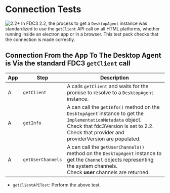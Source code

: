 # Connection Tests

![2.2+](https://img.shields.io/badge/FDC3-2.2+-purple) In FDC3 2.2, the process to get a `DesktopAgent` instance was standardized to use the `getClient` API call on all HTML platforms, whether running inside an electron app or in a browser.  This test pack checks that the connection is made correctly.

## Connection From the App To The Desktop Agent is Via the standard FDC3 `getClient` call

| App | Step            | Description                                              |
|-----|-----------------|----------------------------------------------------------|
| A   | `getClient`     | A calls `getClient` and waits for the promise to resolve to a `DesktopAgent` instance. |
| A   | `getInfo`       |A can call the `getInfo()` method on the `DesktopAgent` instance to get the `ImplementationMetadata` object. <br/> Check that fdc3Version is set to 2.2.  <br/> Check that provider and providerVersion are populated. | 
| A   | `getUserChannels`|A can call the `getUserChannels()` method on the `DesktopAgent` instance to get the `Channel` objects representing the system channels. <br />  Check **user** channels are returned.|

- `getClientAPITest`: Perform the above test.